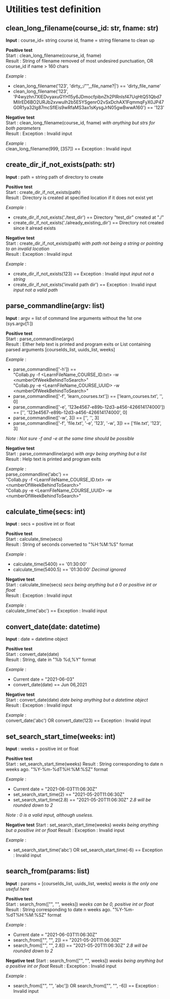 # Utilities test definition

## clean_long_filename(course_id: str, fname: str)

**Input** : course_id= string course id, fname = string filename to clean up  

**Positive test**  
Start : clean_long_filename(course_id, fname)  
Result : String of filename removed of most undesired punctuation, OR course_id if name > 160 chars  

*Example* :  

- clean_long_filename('123', 'dirty_:/"",_file_name?|') == 'dirty_file_name'
- clean_long_filename('123', 'P4wyzhn7XIEDvyaxuGYH15y6JDmocfpibnZh2PlRnIsf47UqHtQ51Qbd7MIIrED6BO2URJb2xvwuIh2b5E5YSgenrO2vSxDchAX1FqmmqFyX0JP47G0R1ya32lg87mcSflEis9wRfaMS3ax1sKysgJrN05gwBwwA160') == '123'

**Negative test**  
Start : clean_long_filename(course_id, fname) *with anything but strs for both parameters*  
Result : Exception : Invalid input  

*Example* :  
clean_long_filename(999, [357]) == Exception : Invalid input

## create_dir_if_not_exists(path: str)

**Input** : path = string path of directory to create  

**Positive test**  
Start : create_dir_if_not_exists(path)  
Result : Directory is created at specified location if it does not exist yet  

*Example* :  

- create_dir_if_not_exists('./test_dir') == Directory "test_dir" created at "./"
- create_dir_if_not_exists('./already_existing_dir') == Directory not created since it alread exists

**Negative test**  
Start : create_dir_if_not_exists(path) *with path not being a string or pointing to an invalid location*  
Result : Exception : Invalid input  

*Example* :  

- create_dir_if_not_exists(123) == Exception : Invalid input *input not a string*
- create_dir_if_not_exists('invalid path dir') == Exception : Invalid input *input not a valid path*

## parse_commandline(argv: list)

**Input** : argv = list of command line arguments without the 1st one (sys.argv[1:])

**Positive test**  
Start : parse_commandline(argv)  
Result : Either help text is printed and program exits or List containing parsed arguments [courseIds_list, uuids_list, weeks]  

*Example* :  

- parse_commandline(['-h']) ==  
"Collab.py -f \<LearnFileName_COURSE_ID.txt\> -w <numberOfWeekBehindToSearch\>"  
"Collab.py -e \<LearnFileName_COURSE_UUID\> -w <numberOfWeekBehindToSearch\>"
- parse_commandline(['-f', 'learn_courses.txt']) == ['learn_courses.txt', '', 0]
- parse_commandline(['-e', '123e4567-e89b-12d3-a456-426614174000']) == ['', '123e4567-e89b-12d3-a456-426614174000', 0]
- parse_commandline(['-w', 3]) == ['', '', 3]
- parse_commandline(['-f', 'file.txt', '-e', '123', '-w', 3]) == ['file.txt', '123', 3]

*Note : Not sure -f and -e at the same time should be possible*

**Negative test**  
Start : parse_commandline(argv) *with argv being anything but a list*  
Result : Help text is printed and program exits  

*Example* :  
parse_commandline('abc') ==  
"Collab.py -f \<LearnFileName_COURSE_ID.txt\> -w <numberOfWeekBehindToSearch\>"  
"Collab.py -e \<LearnFileName_COURSE_UUID\> -w <numberOfWeekBehindToSearch\>"


## calculate_time(secs: int)

**Input** : secs = positive int or float  

**Positive test**  
Start : calculate_time(secs)  
Result : String of seconds converted to "%H:%M:%S" format 

*Example* :  

- calculate_time(5400) == '01:30:00'
- calculate_time(5400.5) == '01:30:00' *Decimal ignored*

**Negative test**  
Start : calculate_time(secs) *secs being anything but a 0 or positive int or float*  
Result : Exception : Invalid input  

*Example* :  
calculate_time('abc') == Exception : Invalid input  

## convert_date(date: datetime)

**Input** : date = datetime object  

**Positive test**  
Start : convert_date(date)  
Result : String, date in "%b %d,%Y" format  

*Example* :  

- Current date = "2021-06-03"
- convert_date(date) == Jun 06,2021

**Negative test**  
Start : convert_date(date) *date being anything but a datetime object*  
Result : Exception : Invalid input  

*Example* :  
convert_date('abc') OR convert_date(123) == Exception : Invalid input

## set_search_start_time(weeks: int)  

**Input** : weeks = positive int or float  

**Positive test**  
Start : set_search_start_time(weeks)
Result : String corresponding to date n weeks ago. "%Y-%m-%dT%H:%M:%SZ" format  

*Example* :  

- Current date = "2021-06-03T11:06:30Z"
- set_search_start_time(2) == "2021-05-20T11:06:30Z"
- set_search_start_time(2.8) == "2021-05-20T11:06:30Z" *2.8 will be rounded down to 2*

*Note : 0 is a valid input, although useless.*  

**Negative test**
Start : set_search_start_time(weeks) *weeks being anything but a positive int or float*
Result : Exception : Invalid input  

*Example* :  

- set_search_start_time('abc') OR set_search_start_time(-6) == Exception : Invalid input

## search_from(params: list)  

**Input** : params = [courseIds_list, uuids_list, weeks] *weeks is the only one useful here* 

**Positive test**  
Start : search_from(["", "", weeks]) *weeks can be 0, positive int or float*  
Result : String corresponding to date n weeks ago. "%Y-%m-%dT%H:%M:%SZ" format 

*Example* :  

- Current date = "2021-06-03T11:06:30Z"
- search_from(["", "", 2]) == "2021-05-20T11:06:30Z"
- search_from(["", "", 2.8]) == "2021-05-20T11:06:30Z" *2.8 will be rounded down to 2*

**Negative test**
Start : search_from(["", "", weeks]) *weeks being anything but a positive int or float*
Result : Exception : Invalid input  

*Example* :  

- search_from(["", "", 'abc']) OR search_from(["", "", -6]) == Exception : Invalid input

